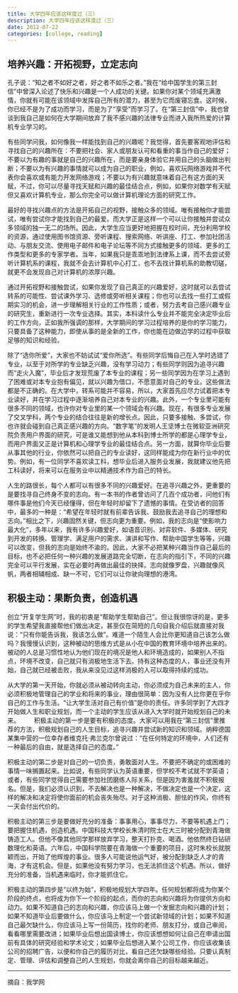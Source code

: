 ```yaml
---
title: 大学四年应该这样度过（三）
description: 大学四年应该这样度过（三）
date: 2012-07-22
categories: [college, reading]
---
```


## 培养兴趣：开拓视野，立定志向

孔子说：“知之者不如好之者，好之者不如乐之者。”我在“给中国学生的第三封信”中曾深入论述了快乐和兴趣是一个人成功的关键。如果你对某个领域充满激情，你就有可能在该领域中发挥自己所有的潜力，甚至为它而废寝忘食。这时候，你已经不是为了成功而学习，而是为了“享受”而学习了。在“第三封信”中，我也曾谈到我自己是如何在大学期间放弃了我不感兴趣的法律专业而进入我所热爱的计算机专业学习的。

有些同学问我，如何像我一样能找到自己的兴趣呢？我觉得，首先要客观地评估和寻找自己的兴趣所在：不要把社会、家人或朋友认可和看重的事当作自己的爱好；不要以为有趣的事就是自己的兴趣所在，而是要亲身体验它并用自己的头脑做出判断；不要以为有兴趣的事情就可以成为自己的职业，例如，喜欢玩网络游戏并不代表你会喜欢或有能力开发网络游戏；不要以为有兴趣就意味着自己有这方面的天赋，不过，你可以尽量寻找天赋和兴趣的最佳结合点，例如，如果你对数学有天赋但又喜欢计算机专业，那么你完全可以做计算机理论方面的研究工作。

最好的寻找兴趣点的方法是开拓自己的视野，接触众多的领域。唯有接触你才能尝试，唯有尝试你才能找到自己的最爱。而大学正是这样一个可以让你接触并尝试众多领域的独一无二的场所。因此，大学生应当更好地把握在校时间，充分利用学校的资源，通过使用图书馆资源、旁听课程、搜索网络、听讲座、打工、参加社团活动、与朋友交流、使用电子邮件和电子论坛等不同方式接触更多的领域、更多的工作类型和更多的专家学者。当年，如果我只是乖乖地到法律系上课，而不去尝试旁听计算机系的课程，我就不会去计算机中心打工，也不去找计算机系的助教切磋，就更不会发现自己对计算机的浓厚兴趣。

通过开拓视野和接触尝试，如果你发现了自己真正的兴趣爱好，这时就可以去尝试转系的可能性、尝试课外学习、选修或旁听相关课程；你也可以去找一些打工或假期实习的机会，进一步理解相关行业的工作性质；或者，努力去考自己感兴趣专业的研究生，重新进行一次专业选择。其实，本科读什么专业并不能完全决定毕业后的工作方向，正如我所强调的那样，大学期间的学习过程培养的是你的学习能力，只要具备了这种能力，即使从事的是全新的工作，你也能在边做边学的过程中获取足够的知识和经验。

除了“选你所爱”，大家也不妨试试“爱你所选”。有些同学后悔自己在入学时选错了专业，以至于对所学的专业缺乏兴趣，没有学习动力；有些同学则因为追寻兴趣而“走火入魔”，毕业后才发现荒废了本专业的课程；另一些同学因为在学习上遇到了困难或对本专业抱有偏见，就以兴趣为借口，不愿意面对自己的专业。这些做法都是不正确的。在大学中，转系可能并不容易，所以，大家首先应尽力试着把本专业读好，并在学习过程中逐渐培养自己对本专业的兴趣。此外，一个专业里可能有很多不同的领域，也许你对专业里的某一个领域会有兴趣。现在，有很多专业发展了交叉学科，两个专业的结合往往是新的增长点。因此，只要多接触、多尝试，你也许就会碰到自己真正感兴趣的方向。“数字笔”的发明人王坚博士在微软亚洲研究院负责用户界面的研究，可是谁又能想到他从本科到博士所学的都是心理学专业，而用户界面又正是计算机和心理学专业的最佳结合点。另一方面，就算你毕业后要从事其他的行业，你依然可以把自己的专业读好，这同样能成为你在新行业中的优势。例如，有一位同学不喜欢读工科，想毕业后进入服务业发展，我就建议他先把工科读好，将来可以在服务业中以精通技术作为自己的特长。

人生的路很长，每个人都可以有很多不同的兴趣爱好。在追寻兴趣之外，更重要的是要找寻自己终身不变的志向。有一本书的作者曾访问了几百个成功者，问他们有哪件事是他们今天已经懂得，但在年轻时却留下了遗憾的事情。在受访者的回答中，最多的一种是：“希望在年轻时就有前辈告诉我、鼓励我去追寻自己的理想和志向。”相比之下，兴趣固然关键，但志向更为重要。例如，我的志向是“使影响力最大化”，多年以来，我有许多兴趣爱好，如语音识别、对弈软件、多媒体、研究到开发的转换、管理学、满足用户的需求、演讲和写作、帮助中国学生等等，兴趣可以改变，但我的志向是始终不渝的。因此，大家不必把某种兴趣当作自己最后的目标，也不必把任何一种兴趣的发展道路完全切断，在志向的指引下，不同的兴趣完全可以平行发展，实在必要时再做出最佳的抉择。志向就像罗盘，兴趣就像风帆，两者相辅相成、缺一不可，它们可以让你驶向理想的港湾。

## 积极主动：果断负责，创造机遇

创立“开复学生网”时，我的初衷是“帮助学生帮助自己”。但让我很惊讶的是，更多的学生希望我直接帮他们做出决定，甚至仅在简短的几句自我介绍后就直接对我说：“只有你能告诉我，我该怎么做”。难道一个陌生人会比你更知道自己该怎么做吗？我慢慢认识到，这种被动的思维方式是从小在中国的教育环境中培养出来的。被动的人总是习惯性地认为他们现在的境况是他人和环境造成的，如果别人不指点，环境不改变，自己就只有消极地生活下去。持有这种态度的人，事业还没有开始，自己就已经被击败，我从来没见过这样消极的人可以取得持续的成功。

从大学的第一天开始，你就必须从被动转向主动，你必须成为自己未来的主人，你必须积极地管理自己的学业和将来的事业，理由很简单：因为没有人比你更在乎你自己的工作与生活。“让大学生活对自己有价值”是你的责任。许多同学到了大四才开始做人生和职业规划，而一个主动的学生应该从进入大学时就开始规划自己的未来。 　　积极主动的第一步是要有积极的态度。大家可以用我在“第三封信”里推荐的方法，积极规划自己的人生目标，追寻兴趣并尝试新的知识和领域。纳粹德国某集中营的一位幸存者维克托·弗兰克尔曾说过：“在任何特定的环境中，人们还有一种最后的自由，就是选择自己的态度。”

积极主动的第二步是对自己的一切负责，勇敢面对人生。不要把不确定的或困难的事情一味搁置起来。比如说，有些同学认为英语重要，但学校不考试就不学英语；或者，有些同学觉得自己需要参加社团磨练人际关系，但是因为害羞就不积极报名。但是，我们必须认识到，不去解决也是一种解决，不做决定也是一个决定，这样的解决和决定将使你面前的机会丧失殆尽。对于这种消极、胆怯的作风，你终有一天会付出代价的。

积极主动的第三步是要做好充分的准备：事事用心，事事尽力，不要等机遇上门；要把握住机遇，创造机遇。中国科技大学校长朱清时院士在大三时被分配到青海做铸造工人。但他不像其他同学那样放弃学习，整天打扑克、喝酒。他依然终日钻研数理化和英语。六年后，中国科学院要在青海做一个重要的项目，这时朱校长就脱颖而出，开始了他辉煌的事业。很多人可能说他运气好，被分配到缺乏人才的青海，才有这机会。但是，如果他没有努力学习，也无法抓住这个机遇。所以，做好充分的准备，当机遇来临时，你才能抓住它。

积极主动的第四步是“以终为始”，积极地规划大学四年。任何规划都将成为你某个阶段的终点，也将成为你下一个阶段的起点，而你的志向和兴趣将为你提供方向和动力。如果不知道自己的志向和兴趣，你应该马上做一个发掘志向和兴趣的计划；如果不知道毕业后要做什么，你应该马上制定一个尝试新领域的计划；如果不知道自己最欠缺什么，你应该马上写一份简历，找你的老师、朋友打分，或自己审阅，看看哪里需要改进；如果毕业后想出国读博士，你应该想想如何让自己在申请出国前有具体的研究经验和学术论文；如果毕业后想进入某个公司工作，你应该收集该公司的招聘广告，以便和你自己的履历对比，看自己还欠缺哪些经验。只要认真制定、管理、评估和调整自己的人生规划，你就会离你自己的目标越来越近。

---

摘自：我学网

